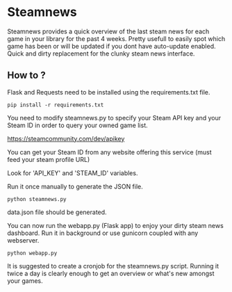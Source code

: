 # Steamnews
Steamnews provides a quick overview of the last steam news for each game in your library for the past 4 weeks.
Pretty usefull to easily spot which game has been or will be updated if you dont have auto-update enabled.
Quick and dirty replacement for the clunky steam news interface.

How to ?
---
Flask and Requests need to be installed using the requirements.txt file.

```
pip install -r requirements.txt
```

You need to modify steamnews.py to specify your Steam API key and your Steam ID in order to query your owned game list.

https://steamcommunity.com/dev/apikey

You can get your Steam ID from any website offering this service (must feed your steam profile URL)

Look for 'API_KEY' and 'STEAM_ID' variables.

Run it once manually to generate the JSON file.

```
python steamnews.py
```

data.json file should be generated.

You can now run the webapp.py (Flask app) to enjoy your dirty steam news dashboard.
Run it in background or use gunicorn coupled with any webserver.

```
python webapp.py
```

It is suggested to create a cronjob for the steamnews.py script.
Running it twice a day is clearly enough to get an overview or what's new amongst your games.

